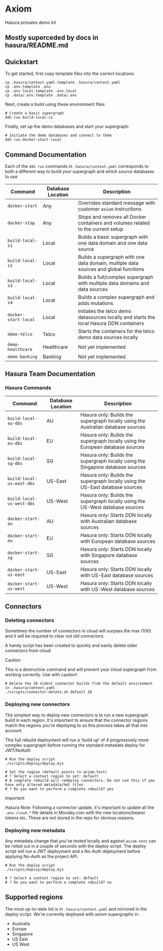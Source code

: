 # Axiom
Hasura presales demo kit

## Mostly superceded by docs in hasura/README.md

## Quickstart


To get started, first copy template files into the correct locations:

```
cp .hasura/context.yaml.template .hasura/context.yaml
cp .env.template .env
cp .env.local.template .env.local
cp .data/.env.template .data/.env
```

Next, create a build using these environment files:

```
# Create a basic supergraph
ddn run build-local-s1
```

Finally, set up the demo databases and start your supergraph:

```
# Initiate the demo databases and connect to them
ddn run docker-start-local
```

## Command Documentation
Each of the `ddn run` commands in `.hasura/context.yaml` corresponds to both a different way to build your supergraph and which source databases to use

| **Command**              | **Database Location** | **Description**                                                                                                   |
|--------------------------|-----------------|-------------------------------------------------------------------------------------------------------------------|
| `docker-start`           | Any             | Overrides standard message with customer `axiom` instructions|
| `docker-stop`            | Any             | Stops and removes all Docker containers and volumes related to the current setup|
| `build-local-s1`         | Local           | Builds a basic supergraph with one data domain and one data source|
| `build-local-s2`         | Local           | Builds a supergraph with one data domain, multiple data sources and global functions|
| `build-local-s3`         | Local           | Builds a full/complex supergraph with multiple data domains and data sources|
| `build-local-s4`         | Local           | Builds a complex supergraph and adds mutations|
| `docker-start-local`     | Local           | Initiates the telco demo datasources locally and starts the local Hasura DDN containers|
| `demo-telco`             | Telco           | Starts the containers for the telco demo data sources locally|
| `demo-healthcare`        | Healthcare      | Not yet implemented|
| `demo-banking`           | Banking         | Not yet implemented|


## Hasura Team Documentation

### Hasura Commands
| **Command**              | **Database Location** | **Description**                                                                                                   |
|--------------------------|-----------------|-------------------------------------------------------------------------------------------------------------------|
| `build-local-au-dbs`        | AU              | Hasura only: Builds the supergraph locally using the Australian database sources|
| `build-local-eu-dbs`        | EU              | Hasura only: Builds the supergraph locally using the European database sources|
| `build-local-sg-dbs`        | SG              | Hasura only: Builds the supergraph locally using the Singapore database sources|
| `build-local-us-east-dbs`   | US-East         | Hasura only: Builds the supergraph locally using the US-East database sources|
| `build-local-us-west-dbs`   | US-West         | Hasura only: Builds the supergraph locally using the US-West database sources|
| `docker-start-au`        | AU              | Hasura only: Starts DDN locally with Australian database sources|
| `docker-start-eu`        | EU              | Hasura only: Starts DDN locally with European database sources|
| `docker-start-sg`        | SG              | Hasura only: Starts DDN locally with Singapore database sources|
| `docker-start-us-east`   | US-East         | Hasura only: Starts DDN locally with US-East database sources|
| `docker-start-us-west`   | US-West         | Hasura only: Starts DDN locally with US-West database sources|


## Connectors

### Deleting connectors
Sometimes the number of connectors in cloud will surpass the max (100) and it will be required to clear out old connectors.

A handy script has been created to quickly and easily delete older connectors from cloud

> [!CAUTION]
> This is a destructive command and will prevent your cloud supergraph from working correctly. Use with caution!

```
# Delete the 20 oldest connector builds from the default environment in .hasura/context.yaml
./scripts/connector-delete.sh default 20
```

### Deploying new connectors

The simplest way to deploy new connectors is to run a new supergraph build in each region. It's important to ensure that the connector regions match the regions you're deploying to so this process takes all that into account.

This full rebuild deployment will run a 'build up' of 4 progressively more complex supergraph before running the standard metadata deploy for JWT/NoAuth

```
# Run the deploy script
./scripts/deploy/deploy.mjs

# Set the region (default points to axiom-test)
# ? Select a context region to set: default
# A complete rebuild will redeploy connectors. Do not use this if you have only altered metadata/hml files
# ? Do you want to perform a complete rebuild? yes

```

> [!IMPORTANT]  
> Hasura Note: Following a connector update, it's important to update all the `.env.cloud.*` file details in Monday.com with the new locations/bearer tokens etc. These are not stored in the repo for obvious reasons.

### Deploying new metadata

Any metadata change that you've tested locally and against `axiom-test` can be rolled out in a couple of seconds with the deploy script. The deploy script will run a JWT deployment and a No-Auth deployment before applying No-Auth as the project API.

```
# Run the deploy script
./scripts/deploy/deploy.mjs

# ? Select a context region to set: default
# ? Do you want to perform a complete rebuild? no

```

## Supported regions

The most up-to-date list is in `.hasura/context.yaml` and mirrored in the deploy script. We're currently deployed with axiom supergraphs in:
- Australia
- Europe
- Singapore
- US East
- US West